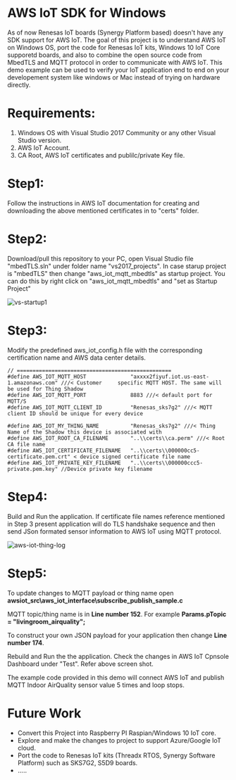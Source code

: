 
# AWS IoT SDK for Windows 
As of now Renesas IoT boards (Synergy Platform based) doesn't have any SDK support for AWS IoT.  The goal of this project is to understand AWS IoT on Windows OS, port the code for Renesas IoT kits, Windows 10 IoT Core supporetd boards,  and also to combine the open source code from MbedTLS and  MQTT protocol in order to communicate with AWS IoT. This demo example can be used to verify your IoT application end to end on your developement system like windows or Mac instead of trying on hardware directly. 
   

# Requirements:

1.   Windows OS with Visual Studio 2017 Community or any other Visual Studio version.
2.   AWS IoT Account.  
3.   CA Root, AWS IoT certificates and publilc/private Key file. 

# Step1: 
Follow the instructions in AWS IoT documentation for creating  and downloading the above mentioned certificates in to "certs" folder.

# Step2:
Download/pull this repository to your PC, open Visual Studio file "mbedTLS.sln" under folder name "vs2017_projects".  In case starup project is "mbedTLS" then change "aws_iot_mqtt_mbedtls" as startup project.  You can do this by right click on "aws_iot_mqtt_mbedtls" and "set as Startup Project" 

![vs-startup1](https://user-images.githubusercontent.com/7789293/29370538-86ffbab2-825a-11e7-9c9d-d15f85fe63d8.png)

# Step3:
Modify the predefined aws_iot_config.h  file with the corresponding certification name and AWS data center details.

    // =================================================
    #define AWS_IOT_MQTT_HOST              "axxxx2fiyuf.iot.us-east-1.amazonaws.com" ///< Customer     specific MQTT HOST. The same will be used for Thing Shadow
    #define AWS_IOT_MQTT_PORT              8883 ///< default port for MQTT/S
    #define AWS_IOT_MQTT_CLIENT_ID         "Renesas_sks7g2" ///< MQTT client ID should be unique for every device

    #define AWS_IOT_MY_THING_NAME          "Renesas_sks7g2" ///< Thing Name of the Shadow this device is associated with
    #define AWS_IOT_ROOT_CA_FILENAME       "..\\certs\\ca.perm" ///< Root CA file name
    #define AWS_IOT_CERTIFICATE_FILENAME   "..\\certs\\000000cc5-certificate.pem.crt" < device signed certificate file name
    #define AWS_IOT_PRIVATE_KEY_FILENAME   "..\\certs\\000000ccc5-private.pem.key" //Device private key filename

# Step4:
 Build and Run the application. If certificate file names reference mentioned in Step 3 present application will do TLS handshake sequence and then send JSon formated sensor information to AWS IoT using MQTT protocol.
 
 ![aws-iot-thing-log](https://user-images.githubusercontent.com/7789293/29371150-69c58588-825c-11e7-97f4-6045115c3bde.png)
 


# Step5:
To update changes to MQTT payload or thing name open **awsiot_src\aws_iot_interface\subscribe_publish_sample.c** 

MQTT topic/thing name is in  **Line number 152**. 
     For example **Params.pTopic = "livingroom_airquality";**

To construct your own JSON payload for your application then change **Line number 174**. 

Rebuild and Run the the application. Check the changes in AWS IoT Cpnsole Dashboard under "Test". Refer above screen shot.

The example code provided in this demo will connect AWS IoT and publish MQTT Indoor AirQuality sensor value 5 times and loop stops. 

# Future Work

- Convert this Project into Raspberry PI Raspian/Windows 10 IoT core.
- Explore and make the changes to project to support Azure/Google IoT cloud.
- Port the code to Renesas IoT kits (Threadx RTOS, Synergy Software Platform) such as SKS7G2, S5D9 boards.
- .....

